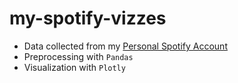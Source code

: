 # my-spotify-vizzes

- Data collected from my [Personal Spotify Account](https://open.spotify.com/user/vejhzanembwlmo1vslzsmrux9)
- Preprocessing with `Pandas`
- Visualization with `Plotly`
